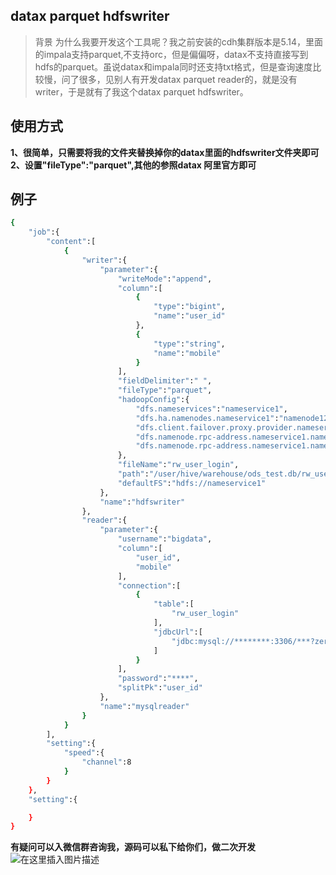 ## datax parquet hdfswriter

> 背景
> 为什么我要开发这个工具呢？我之前安装的cdh集群版本是5.14，里面的impala支持parquet,不支持orc，但是偏偏呀，datax不支持直接写到hdfs的parquet。虽说datax和impala同时还支持txt格式，但是查询速度比较慢，问了很多，见别人有开发datax parquet reader的，就是没有writer，于是就有了我这个datax parquet hdfswriter。

## 使用方式
**1、很简单，只需要将我的文件夹替换掉你的datax里面的hdfswriter文件夹即可
2、设置"fileType":"parquet",其他的参照datax 阿里官方即可**
## 例子
```bash
{
    "job":{
        "content":[
            {
                "writer":{
                    "parameter":{
                        "writeMode":"append",
                        "column":[
                            {
                                "type":"bigint",
                                "name":"user_id"
                            },
                            {
                                "type":"string",
                                "name":"mobile"
                            }
                        ],
                        "fieldDelimiter":" ",
                        "fileType":"parquet",
                        "hadoopConfig":{
                            "dfs.nameservices":"nameservice1",
                            "dfs.ha.namenodes.nameservice1":"namenode128,namenode113",
                            "dfs.client.failover.proxy.provider.nameservice1":"org.apache.hadoop.hdfs.server.namenode.ha.ConfiguredFailoverProxyProvider",
                            "dfs.namenode.rpc-address.nameservice1.namenode113":"*****:8020",
                            "dfs.namenode.rpc-address.nameservice1.namenode128":"*****:8020"
                        },
                        "fileName":"rw_user_login",
                        "path":"/user/hive/warehouse/ods_test.db/rw_user_login/20200420",
                        "defaultFS":"hdfs://nameservice1"
                    },
                    "name":"hdfswriter"
                },
                "reader":{
                    "parameter":{
                        "username":"bigdata",
                        "column":[
                            "user_id",
                            "mobile"
                        ],
                        "connection":[
                            {
                                "table":[
                                    "rw_user_login"
                                ],
                                "jdbcUrl":[
                                    "jdbc:mysql://********:3306/***?zeroDateTimeBehavior=convertToNull&useUnicode=true&characterEncoding=utf8"
                                ]
                            }
                        ],
                        "password":"****",
                        "splitPk":"user_id"
                    },
                    "name":"mysqlreader"
                }
            }
        ],
        "setting":{
            "speed":{
                "channel":8
            }
        }
    },
    "setting":{

    }
}
```
**有疑问可以入微信群咨询我，源码可以私下给你们，做二次开发**
![在这里插入图片描述](https://img-blog.csdnimg.cn/20200421174402880.jpg?x-oss-process=image/watermark,type_ZmFuZ3poZW5naGVpdGk,shadow_10,text_aHR0cHM6Ly9ibG9nLmNzZG4ubmV0L3FxXzM0NzQ4NTY5,size_16,color_FFFFFF,t_70)

